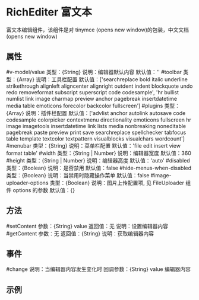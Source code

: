# RichEditer 富文本

富文本编辑组件，该组件是对 tinymce (opens new window)的包装，中文文档(opens new window)

## 属性

#v-model/value
类型：{String}
说明：编辑器默认内容
默认值：''
#toolbar
类型：{Array}
说明：工具栏配置
默认值：['searchreplace bold italic underline strikethrough alignleft aligncenter alignright outdent indent blockquote undo redo removeformat subscript superscript code codesample', 'hr bullist numlist link image charmap preview anchor pagebreak insertdatetime media table emoticons forecolor backcolor fullscreen']
#plugins
类型：{Array}
说明：插件栏配置
默认值：['advlist anchor autolink autosave code codesample colorpicker contextmenu directionality emoticons fullscreen hr image imagetools insertdatetime link lists media nonbreaking noneditable pagebreak paste preview print save searchreplace spellchecker tabfocus table template textcolor textpattern visualblocks visualchars wordcount']
#menubar
类型：{String}
说明：菜单栏配置
默认值：'file edit insert view format table'
#width
类型：{String | Number}
说明：编辑器宽度
默认值：360
#height
类型：{String | Number}
说明：编辑器高度
默认值：'auto'
#disabled
类型：{Boolean}
说明：是否禁用
默认值：false
#hide-menus-when-disabled
类型：{Boolean}
说明：当禁用时隐藏操作菜单
默认值：false
#image-uploader-options
类型：{Boolean}
说明：图片上传配置项, 见 FileUploader 组件 options 的参数
默认值：{}

## 方法

#setContent
参数：{String} value
返回值：无
说明：设置编辑器内容
#getContent
参数：无
返回值：{String}
说明：获取编辑器内容

## 事件

#change
说明：当编辑器内容发生变化时
回调参数：{String} value 编辑器内容

## 示例

<template>
  <rich-editer v-model="content" width="600px" height="300px" />
</template>

<script>
import { RichEditer } from '@fe/packages/components'

export default {
  name: 'RichEditerExample',
  components: {
    RichEditer
  },
  data() {
    return {
      content: ''
    }
  }
}
</script>
